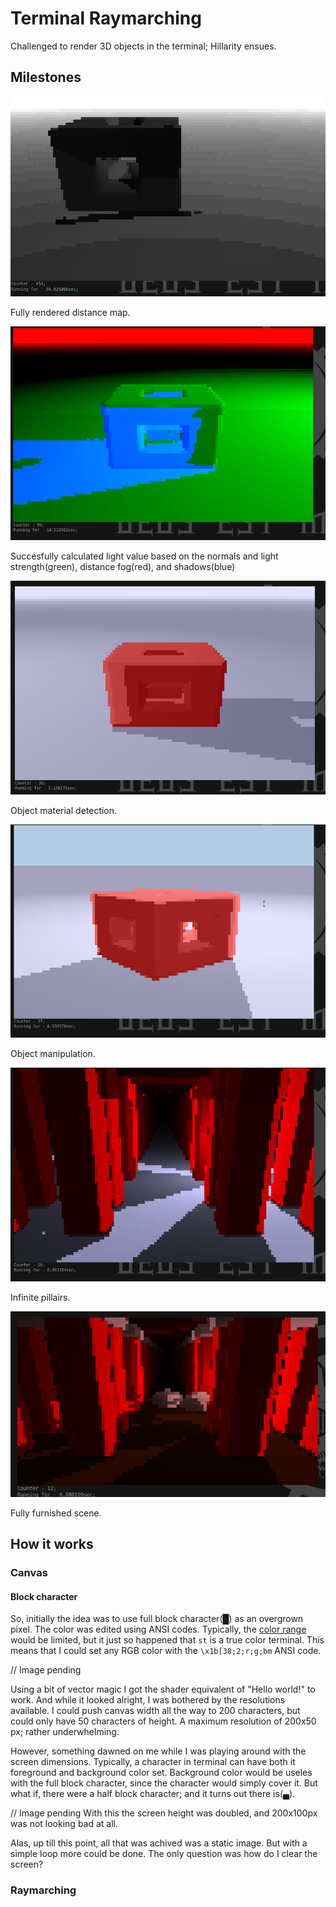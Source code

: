 # Terminal Raymarching
Challenged to render 3D objects in the terminal; Hillarity ensues.

## Milestones
![Box Frame](./gifs/TR-cube.gif)

Fully rendered distance map.

![The pre-render](./gifs/TR-rendering.gif)

Succesfully calculated light value based on the normals and light strength(green), distance fog(red), and shadows(blue)

![The Box As Intended](./gifs/TR-full_color.gif)

Object material detection.

![Rotation](./gifs/TR-cube_rotation.gif)

Object manipulation.

![Spooky Hallway](./gifs/TR-infinite_hallway.gif)

Infinite pillairs.

![Final](./gifs/TR-final.gif)

Fully furnished scene.

## How it works
### Canvas
#### Block character
So, initially the idea was to use full block character(█) as an overgrown pixel. The color was edited using ANSI codes. Typically, the [color range](https://talyian.github.io/ansicolors/) would be limited, but it just so happened that `st` is a true color terminal. This means that I could set any RGB color with the `\x1b[38;2;r;g;bm` ANSI code.

// Image pending

Using a bit of vector magic I got the shader equivalent of "Hello world!" to work. And while it looked alright, I was bothered by the resolutions available. I could push canvas width all the way to 200 characters, but could only have 50 characters of height. A maximum resolution of 200x50 px; rather underwhelming.

However, something dawned on me while I was playing around with the screen dimensions. Typically, a character in terminal can have both it foreground and background color set. Background color would be useles with the full block character, since the character would simply cover it. But what if, there were a half block character; and it turns out there is(▄).

// Image pending
With this the screen height was doubled, and 200x100px was not looking bad at all.

Alas, up till this point, all that was achived was a static image. But with a simple loop more could be done. The only question was how do I clear the screen? 



### Raymarching
